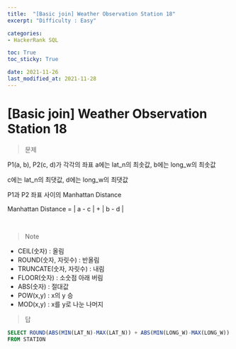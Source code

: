 ```yaml
---
title:  "[Basic join] Weather Observation Station 18"
excerpt: "Difficulty : Easy"

categories:
- HackerRank SQL

toc: True
toc_sticky: True

date: 2021-11-26
last_modified_at: 2021-11-28
---
```


# [Basic join] Weather Observation Station 18

> 문제

P1(a, b), P2(c, d)가 각각의 좌표
a에는 lat_n의 최솟값, b에는 long_w의 최솟값

c에는 lat_n의 최댓값, d에는 long_w의 최댓값

P1과 P2 좌표 사이의  Manhattan Distance

Manhattan Distance = | a - c | + | b - d |

<br>

> Note

- CEIL(숫자) : 올림
- ROUND(숫자, 자릿수) : 반올림
- TRUNCATE(숫자, 자릿수) : 내림
- FLOOR(숫자) : 소숫점 아래 버림
- ABS(숫자) : 절대값
- POW(x,y) : x의 y 승
- MOD(x,y) : x를 y로 나눈 나머지

> 답

```sql
SELECT ROUND(ABS(MIN(LAT_N)-MAX(LAT_N)) + ABS(MIN(LONG_W)-MAX(LONG_W)) ,4)
FROM STATION
```


